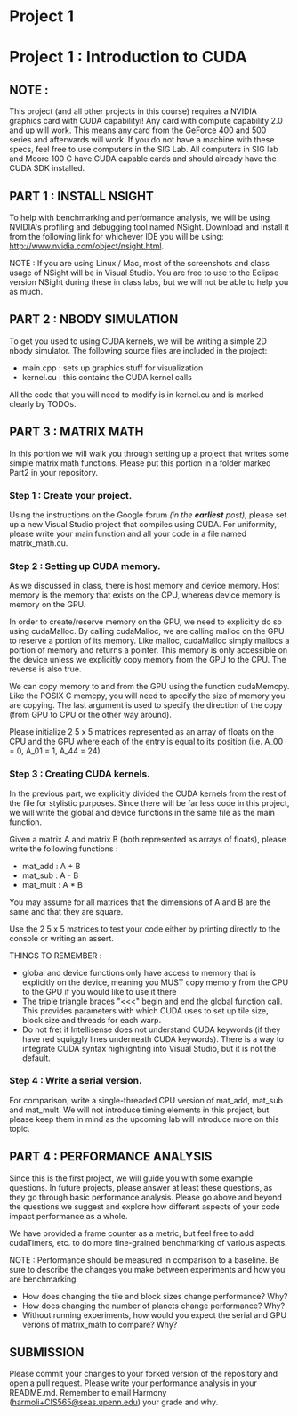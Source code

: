 Project 1
=========

# Project 1 : Introduction to CUDA

## NOTE :
This project (and all other projects in this course) requires a NVIDIA graphics
card with CUDA capabilityi!  Any card with compute capability 2.0 and up will
work.  This means any card from the GeForce 400 and 500 series and afterwards
will work.  If you do not have a machine with these specs, feel free to use
computers in the SIG Lab.  All computers in SIG lab and Moore 100 C have CUDA 
capable cards and should already have the CUDA SDK installed. 

## PART 1 : INSTALL NSIGHT
To help with benchmarking and performance analysis, we will be using NVIDIA's
profiling and debugging tool named NSight. Download and install it from the
following link for whichever IDE you will be using:
http://www.nvidia.com/object/nsight.html. 

NOTE : If you are using Linux / Mac, most of the screenshots and class usage of
NSight will be in Visual Studio.  You are free to use to the Eclipse version
NSight during these in class labs, but we will not be able to help you as much.

## PART 2 : NBODY SIMULATION
To get you used to using CUDA kernels, we will be writing a simple 2D nbody 
simulator.  The following source files are included in the project:

* main.cpp : sets up graphics stuff for visualization
* kernel.cu : this contains the CUDA kernel calls

All the code that you will need to modify is in kernel.cu and is marked clearly
by TODOs.

## PART 3 : MATRIX MATH
In this portion we will walk you through setting up a project that writes some
simple matrix math functions. Please put this portion in a folder marked Part2
in your repository. 

### Step 1 : Create your project.
Using the instructions on the Google forum *(in the __earliest__ post)*, please set up a new Visual Studio project that
compiles using CUDA. For uniformity, please write your main function and all
your code in a file named matrix_math.cu.

### Step 2 : Setting up CUDA memory.
As we discussed in class, there is host memory and device memory.  Host memory
is the memory that exists on the CPU, whereas device memory is memory on the
GPU.  

In order to create/reserve memory on the GPU, we need to explicitly do so
using cudaMalloc.  By calling cudaMalloc, we are calling malloc on the GPU to
reserve a portion of its memory.  Like malloc, cudaMalloc simply mallocs a
portion of memory and returns a pointer. This memory is only accessible on the
device unless we explicitly copy memory from the GPU to the CPU.  The reverse is
also true.  

We can copy memory to and from the GPU using the function cudaMemcpy. Like the
POSIX C memcpy, you will need to specify the size of memory you are copying.
The last argument is used to specify the direction of the copy (from GPU to CPU
or the other way around).

Please initialize 2 5 x 5 matrices represented as an array of floats on the CPU
and the GPU where each of the entry is equal to its position (i.e. A_00 = 0,
A_01 = 1, A_44 = 24). 

### Step 3 : Creating CUDA kernels. 
In the previous part, we explicitly divided the CUDA kernels from the rest of
the file for stylistic purposes.  Since there will be far less code in this
project, we will write the global and device functions in the same file as the
main function.

Given a matrix A and matrix B (both represented as arrays of floats), please
write the following functions :
* mat_add : A + B
* mat_sub : A - B
* mat_mult : A * B

You may assume for all matrices that the dimensions of A and B are the same and
that they are square.

Use the 2 5 x 5 matrices to test your code either by printing directly to the
console or writing an assert.

THINGS TO REMEMBER :
* global and device functions only have access to memory that is explicitly on
  the device, meaning you MUST copy memory from the CPU to the GPU if you would
  like to use it there
* The triple triangle braces "<<<" begin and end the global function call.  This
  provides parameters with which CUDA uses to set up tile size, block size and
  threads for each warp.
* Do not fret if Intellisense does not understand CUDA keywords (if they have
  red squiggly lines underneath CUDA keywords).  There is a way to integrate
  CUDA syntax highlighting into Visual Studio, but it is not the default.

### Step 4 : Write a serial version.
For comparison, write a single-threaded CPU version of mat_add, mat_sub and
mat_mult. We will not introduce timing elements in this project, but please
keep them in mind as the upcoming lab will introduce more on this topic. 

## PART 4 : PERFORMANCE ANALYSIS
Since this is the first project, we will guide you with some example
questions.  In future projects, please answer at least these questions, as
they go through basic performance analysis.  Please go above and beyond the
questions we suggest and explore how different aspects of your code impact
performance as a whole. 

We have provided a frame counter as a metric, but feel free to add cudaTimers,
etc. to do more fine-grained benchmarking of various aspects. 

NOTE : Performance should be measured in comparison to a baseline.  Be sure to
describe the changes you make between experiments and how you are benchmarking.

* How does changing the tile and block sizes change performance? Why?
* How does changing the number of planets change performance? Why?
* Without running experiments, how would you expect the serial and GPU verions
  of matrix_math to compare?  Why?

## SUBMISSION
Please commit your changes to your forked version of the repository and open a
pull request.  Please write your performance analysis in your README.md.
Remember to email Harmony (harmoli+CIS565@seas.upenn.edu) your grade and why.
